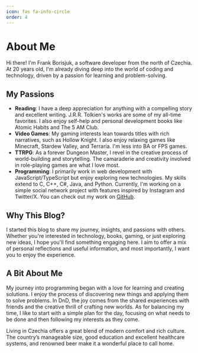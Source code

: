 ```yaml
---
icon: fas fa-info-circle
order: 4
---
```


# About Me

Hi there! I'm Frank Borisjuk, a software developer from the north of Czechia. At 20 years old, I'm already diving deep into the world of coding and technology, driven by a passion for learning and problem-solving.

## My Passions

- **Reading**: I have a deep appreciation for anything with a compelling story and excellent writing. J.R.R. Tolkien's works are some of my all-time favorites. I also enjoy self-help and personal development books like Atomic Habits and The 5 AM Club.
- **Video Games**: My gaming interests lean towards titles with rich narratives, such as Hollow Knight. I also enjoy relaxing games like Minecraft, Stardew Valley, and Terraria. I'm less into BA or FPS games.
- **TTRPG**: As a forever Dungeon Master, I revel in the creative process of world-building and storytelling. The camaraderie and creativity involved in role-playing games are what I love most.
- **Programming**: I primarily work in web development with JavaScript/TypeScript but enjoy exploring new technologies. My skills extend to C, C++, C#, Java, and Python. Currently, I'm working on a simple social network project with features inspired by Instagram and Twitter/X. You can check out my work on [GitHub](https://github.com/hangerthem).

## Why This Blog?

I started this blog to share my journey, insights, and passions with others. Whether you're interested in technology, books, gaming, or just exploring new ideas, I hope you'll find something engaging here. I aim to offer a mix of personal reflections and useful information, and most importantly, I want you to enjoy the experience.

## A Bit About Me

My journey into programming began with a love for learning and creating solutions. I enjoy the process of discovering new things and applying them to solve problems. In DnD, the joy comes from the shared experiences with friends and the creative thrill of crafting new worlds. As for balancing my time, I like to start with a simple plan for the day, focusing on what needs to be done and then following my interests as they come.

Living in Czechia offers a great blend of modern comfort and rich culture. The country’s manageable size, good education and excellent healthcare systems, and renowned beer make it a wonderful place to call home.
